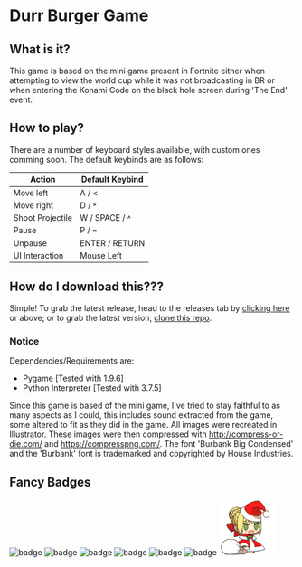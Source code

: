 # Durr Burger Game

## What is it?

This game is based on the mini game present in Fortnite either when attempting to view the world cup while it was not broadcasting in BR or when entering the Konami Code on the black hole screen during 'The End' event.

## How to play?

There are a number of keyboard styles available, with custom ones comming soon. The default keybinds are as follows:

| Action | Default Keybind |
| --- | --- |
| Move left | A / < |
| Move right | D / ˃ |
| Shoot Projectile | W / SPACE / ˄ |
| Pause | P / = |
| Unpause | ENTER / RETURN |
| UI Interaction | Mouse Left |

## How do I download this???
Simple! To grab the latest release, head to the releases tab by [clicking here](https://github.com/dippyshere/Durr-Burger-Game/releases) or above; or to grab the latest version, [clone this repo](https://github.com/dippyshere/Durr-Burger-Game/archive/master.zip).

### Notice

Dependencies/Requirements are:
- Pygame [Tested with 1.9.6]
- Python Interpreter [Tested with 3.7.5]

Since this game is based of the mini game, I've tried to stay faithful to as many aspects as I could, this includes sound extracted from the game, some altered to fit as they did in the game. All images were recreated in Illustrator. These images were then compressed with http://compress-or-die.com/ and https://compresspng.com/. The font 'Burbank Big Condensed' and the 'Burbank' font is trademarked and copyrighted by House Industries.

## Fancy Badges
![badge](https://img.shields.io/github/repo-size/dippyshere/Durr-Burger-game?label=Repository%20Size)
![badge](https://img.shields.io/github/languages/count/dippyshere/Durr-Burger-Game)
![badge](https://img.shields.io/github/languages/top/dippyshere/Durr-Burger-Game)
![badge](https://img.shields.io/github/languages/code-size/dippyshere/Durr-Burger-Game)
![badge](https://img.shields.io/github/issues/dippyshere/Durr-Burger-Game)
![badge](https://img.shields.io/github/issues-closed/dippyshere/Durr-Burger-Game)
![](umu.gif)
